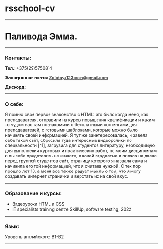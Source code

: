 # rsschool-cv
___
# Паливода Эмма.

---
### Контакты: 
__Тел.__: +375(29)5750814


__Электронная почта:__ Zolotaya123osen@gmail.com


__Дискорд:__
___
### О себе:
Я помню своё первое знакомство с НТМL: это было когда меня, как преподавателя, отправили на курсы повышения квалификации и каким то чудом нас там познакомили с бесплатными хостингами для преподавателей, с готовыми шаблонами, 
которые можно было начинять своей информацией. Я тут же заинтересовалась, и завела себе такой сайт, сбросила туда интересные видеоролики по специальности [^1], загрузила для студентов литературу, необходимую для выполнения курсовых и практических работ, по моим дисциплинам и вы себе представить не можете, с какой гордостью я писала на доске перед группой студентов сайт, страницу которого я назвала сама и начинила его той информацией, что я считала нужной. 
С тех пор прошло лет 10, а меня все также радует мысль о том, что я могу создавать интернет странички и верстать их на свой вкус.
___
### Образование и курсы:
* Видеоуроки HTML и CSS.
* IT specialists training centre SkillUp, software testing, 2022
___
### Язык: 

Уровень английского: В1-В2
___
